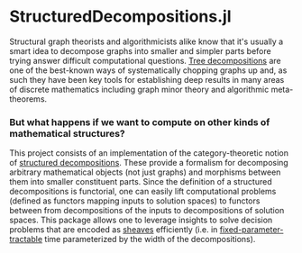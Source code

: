 # StructuredDecompositions.jl

Structural graph theorists and algorithmicists alike know that it's usually a smart idea to decompose graphs into smaller and simpler parts before trying answer difficult computational questions. [Tree decompositions][1] are one of the best-known ways of systematically chopping graphs up and, as such they have been key tools for establishing deep results in many areas of discrete mathematics including graph minor theory and algorithmic meta-theorems. 

### But what happens if we want to compute on other kinds of mathematical structures?
  
This project consists of an implementation of the category-theoretic notion of [structured decompositions][2]. These provide a formalism for decomposing arbitrary mathematical objects (not just graphs) and morphisms between them into smaller constituent parts. Since the definition of a structured decompositions is functorial, one can easily lift computational problems (defined as functors mapping inputs to solution spaces) to functors between from decompositions of the inputs to decompositions of solution spaces. This package allows one to leverage insights to solve decision problems that are encoded as [sheaves][3] efficiently (i.e. in [fixed-parameter-tractable][4] time parameterized by the width of the decompositions).

  [1]: https://en.wikipedia.org/wiki/Tree_decomposition
  [2]: https://arxiv.org/abs/2207.06091
  [3]: https://en.wikipedia.org/wiki/Sheaf_(mathematics)
  [4]: https://en.wikipedia.org/wiki/Parameterized_complexity